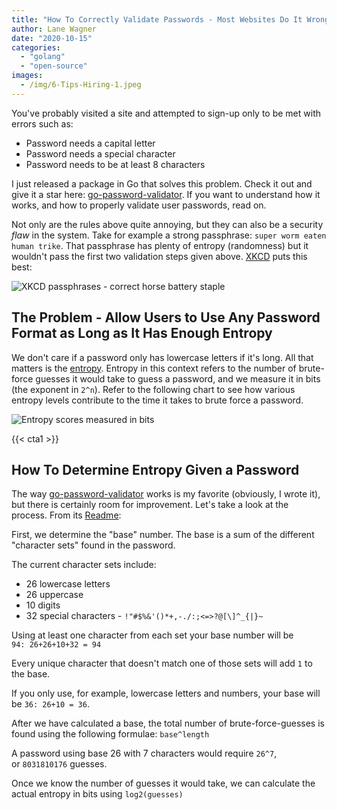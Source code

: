 ```yaml
---
title: "How To Correctly Validate Passwords - Most Websites Do It Wrong"
author: Lane Wagner
date: "2020-10-15"
categories: 
  - "golang"
  - "open-source"
images:
  - /img/6-Tips-Hiring-1.jpeg
---
```


You've probably visited a site and attempted to sign-up only to be met with errors such as:

- Password needs a capital letter
- Password needs a special character
- Password needs to be at least 8 characters

I just released a package in Go that solves this problem. Check it out and give it a star here: [go-password-validator](https://github.com/lane-c-wagner/go-password-validator). If you want to understand how it works, and how to properly validate user passwords, read on.

Not only are the rules above quite annoying, but they can also be a security _flaw_ in the system. Take for example a strong passphrase: `super worm eaten human trike`. That passphrase has plenty of entropy (randomness) but it wouldn't pass the first two validation steps given above. [XKCD](https://xkcd.com/936/) puts this best:

![XKCD passphrases - correct horse battery staple](/img/1_7v6djGHv-AC6Jeg9I5Eamg.png)

## The Problem - Allow Users to Use Any Password Format as Long as It Has Enough Entropy

We don't care if a password only has lowercase letters if it's long. All that matters is the [entropy](/cryptography/what-is-entropy-in-cryptography/). Entropy in this context refers to the number of brute-force guesses it would take to guess a password, and we measure it in bits (the exponent in `2^n`). Refer to the following chart to see how various entropy levels contribute to the time it takes to brute force a password.

![Entropy scores measured in bits](/img/rhdADIZYXJM2FxqNf6UOFqU5ar0VX3fayLFpKspN8uI.png)

{{< cta1 >}}

## How To Determine Entropy Given a Password

The way [go-password-validator](https://github.com/lane-c-wagner/go-password-validator) works is my favorite (obviously, I wrote it), but there is certainly room for improvement. Let's take a look at the process. From its [Readme](https://github.com/lane-c-wagner/go-password-validator#how-it-works):

First, we determine the "base" number. The base is a sum of the different "character sets" found in the password.

The current character sets include:

- 26 lowercase letters
- 26 uppercase
- 10 digits
- 32 special characters - `!"#$%&'()*+,-./:;<=>?@[\]^_{|}~`

Using at least one character from each set your base number will be `94: 26+26+10+32 = 94`

Every unique character that doesn't match one of those sets will add `1` to the base.

If you only use, for example, lowercase letters and numbers, your base will be `36: 26+10 = 36`.

After we have calculated a base, the total number of brute-force-guesses is found using the following formulae: `base^length`

A password using base 26 with 7 characters would require `26^7`, or `8031810176` guesses.

Once we know the number of guesses it would take, we can calculate the actual entropy in bits using `log2(guesses)`
